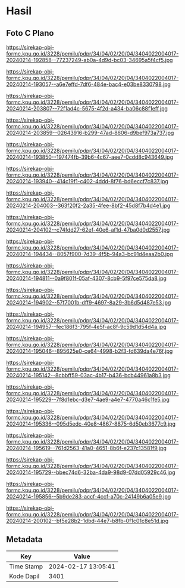 # Hasil

## Foto C Plano

https://sirekap-obj-formc.kpu.go.id/3228/pemilu/pdpr/34/04/02/20/04/3404022004017-20240214-192858--77237249-ab0a-4d9d-bc03-34695a5f4cf5.jpg

https://sirekap-obj-formc.kpu.go.id/3228/pemilu/pdpr/34/04/02/20/04/3404022004017-20240214-193057--a6e7effd-7df6-484e-bac4-e03be8330798.jpg

https://sirekap-obj-formc.kpu.go.id/3228/pemilu/pdpr/34/04/02/20/04/3404022004017-20240214-203807--72f1ad4c-5675-4f2d-a434-ba06c88f1eff.jpg

https://sirekap-obj-formc.kpu.go.id/3228/pemilu/pdpr/34/04/02/20/04/3404022004017-20240214-203859--02643916-b299-47ad-8606-d9bef973a737.jpg

https://sirekap-obj-formc.kpu.go.id/3228/pemilu/pdpr/34/04/02/20/04/3404022004017-20240214-193850--197474fb-39b6-4c67-aee7-0cdd8c943649.jpg

https://sirekap-obj-formc.kpu.go.id/3228/pemilu/pdpr/34/04/02/20/04/3404022004017-20240214-193940--414c19f1-c402-4ddd-8f76-bd6eccf7c837.jpg

https://sirekap-obj-formc.kpu.go.id/3228/pemilu/pdpr/34/04/02/20/04/3404022004017-20240214-204003--363f20f2-2a35-4fee-8bf2-45d8f7b4d4e1.jpg

https://sirekap-obj-formc.kpu.go.id/3228/pemilu/pdpr/34/04/02/20/04/3404022004017-20240214-204102--c74fdd27-62ef-40e6-af1d-47ba0d0d2557.jpg

https://sirekap-obj-formc.kpu.go.id/3228/pemilu/pdpr/34/04/02/20/04/3404022004017-20240214-194434--8057f900-7d39-4f5b-94a3-bc91d4eaa2b0.jpg

https://sirekap-obj-formc.kpu.go.id/3228/pemilu/pdpr/34/04/02/20/04/3404022004017-20240214-194811--0a9f801f-05af-4307-8cb9-5f97ce575da8.jpg

https://sirekap-obj-formc.kpu.go.id/3228/pemilu/pdpr/34/04/02/20/04/3404022004017-20240214-194902--57f7001b-dff9-4697-8a29-3b6d5d487e53.jpg

https://sirekap-obj-formc.kpu.go.id/3228/pemilu/pdpr/34/04/02/20/04/3404022004017-20240214-194957--fec186f3-795f-4e5f-ac8f-9c59d1d54d4a.jpg

https://sirekap-obj-formc.kpu.go.id/3228/pemilu/pdpr/34/04/02/20/04/3404022004017-20240214-195046--895625e0-ce64-4998-b2f3-fd639da4e76f.jpg

https://sirekap-obj-formc.kpu.go.id/3228/pemilu/pdpr/34/04/02/20/04/3404022004017-20240214-195142--8cbbff59-03ac-4b17-b436-bcb44961a8b3.jpg

https://sirekap-obj-formc.kpu.go.id/3228/pemilu/pdpr/34/04/02/20/04/3404022004017-20240214-195229--7f8d1ebc-d3e7-4ae9-a4e7-4770a46c1fe5.jpg

https://sirekap-obj-formc.kpu.go.id/3228/pemilu/pdpr/34/04/02/20/04/3404022004017-20240214-195336--095d5edc-40e8-4867-8875-6d50eb3677c9.jpg

https://sirekap-obj-formc.kpu.go.id/3228/pemilu/pdpr/34/04/02/20/04/3404022004017-20240214-195619--761d2563-41a0-4651-8b6f-e237c13581f9.jpg

https://sirekap-obj-formc.kpu.go.id/3228/pemilu/pdpr/34/04/02/20/04/3404022004017-20240214-195729--bbec74d6-32ba-4da9-98d9-07dd05929c46.jpg

https://sirekap-obj-formc.kpu.go.id/3228/pemilu/pdpr/34/04/02/20/04/3404022004017-20240214-195856--5b9de283-accf-4ccf-a70c-24149b6a05e9.jpg

https://sirekap-obj-formc.kpu.go.id/3228/pemilu/pdpr/34/04/02/20/04/3404022004017-20240214-200102--bf5e28b2-1dbd-44e7-b8fb-0f1c01c8e51d.jpg


## Metadata

| Key        | Value               |
| ---------- | ------------------- |
| Time Stamp | 2024-02-17 13:05:41 |
| Kode Dapil | 3401                |



